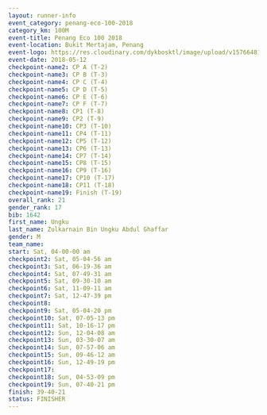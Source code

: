 ```yaml
--- 
layout: runner-info 
event_category: penang-eco-100-2018 
category_km: 100M 
event-title: Penang Eco 100 2018 
event-location: Bukit Mertajam, Penang 
event-logo: https://res.cloudinary.com/dykbosktl/image/upload/v1576648106/Logo/Logo_lovxhg.jpg 
event-date: 2018-05-12 
checkpoint-name2: CP A (T-2) 
checkpoint-name3: CP B (T-3) 
checkpoint-name4: CP C (T-4) 
checkpoint-name5: CP D (T-5) 
checkpoint-name6: CP E (T-6) 
checkpoint-name7: CP F (T-7) 
checkpoint-name8: CP1 (T-8) 
checkpoint-name9: CP2 (T-9) 
checkpoint-name10: CP3 (T-10) 
checkpoint-name11: CP4 (T-11) 
checkpoint-name12: CP5 (T-12) 
checkpoint-name13: CP6 (T-13) 
checkpoint-name14: CP7 (T-14) 
checkpoint-name15: CP8 (T-15) 
checkpoint-name16: CP9 (T-16) 
checkpoint-name17: CP10 (T-17) 
checkpoint-name18: CP11 (T-18) 
checkpoint-name19: Finish (T-19) 
overall_rank: 21
gender_rank: 17
bib: 1642
first_name: Ungku
last_name: Zulkarnain Bin Ungku Abdul Ghaffar
gender: M
team_name: 
start: Sat, 04-00-00 am
checkpoint2: Sat, 05-04-56 am
checkpoint3: Sat, 06-19-36 am
checkpoint4: Sat, 07-49-31 am
checkpoint5: Sat, 09-30-10 am
checkpoint6: Sat, 11-09-11 am
checkpoint7: Sat, 12-47-39 pm
checkpoint8: 
checkpoint9: Sat, 05-04-20 pm
checkpoint10: Sat, 07-05-13 pm
checkpoint11: Sat, 10-16-17 pm
checkpoint12: Sun, 12-04-08 am
checkpoint13: Sun, 03-30-07 am
checkpoint14: Sun, 07-57-06 am
checkpoint15: Sun, 09-46-12 am
checkpoint16: Sun, 12-49-19 pm
checkpoint17: 
checkpoint18: Sun, 04-53-09 pm
checkpoint19: Sun, 07-40-21 pm
finish: 39-40-21
status: FINISHER
--- 
```

